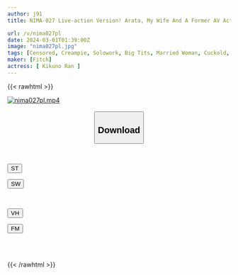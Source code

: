 ```yaml
---
author: j91
title: NIMA-027 Live-action Version! Arata, My Wife And A Former AV Actor With A Big Cock ~How Could My Serious Wife Have Changed So Much?~ Ran Kikuno

url: /v/nima027pl
date: 2024-03-01T01:39:00Z
image: "nima027pl.jpg"
tags: [Censored, Creampie, Solowork, Big Tits, Married Woman, Cuckold, Original Collaboration	]
maker: [Fitch]
actress: [ Kikuno Ran ]
---
```



{{< rawhtml >}}

<div class="video" data-videoid="RqZxJr3qb6iBlK">
    <a href="javascript:;">
        <img src="https://img400.imagetwist.com//th/61495/qophimbd172e.jpg" width="WIDTH" height="HEIGHT" alt="nima027pl.mp4" loading="lazy">
    </a>
</div>

<script type="text/javascript" src="https://j91.asia/asset/on-demand-st.js"></script>

<br>
  <link rel="stylesheet" href="https://j91.asia/asset/bs5.css">
  
  <center>
  <button class="btn btn-primary" type="button" data-bs-toggle="collapse" data-bs-target=".multi-collapse" aria-expanded="false" aria-controls="multiCollapseExample1 multiCollapseExample2"><h2>Download</h2></button></center>
</p>
<div class="row">
  <div class="col">
    <div class="collapse multi-collapse" id="multiCollapseExample1">
      <div class="card card-body">
	      	      <br>
<div class="buttons">  
<p><a href="https://streamtape.to/v/RqZxJr3qb6iBlK" target="_blank"><button class="btn-hover color-3"><i class="fa fa-download"></i> ST</button></a></p>
<p><a href="https://cdnwish.com/8f2298aj3z2o" target="_blank"><button class="btn-hover color-2"><i class="fa fa-download"></i> SW</button></a></p></div>
    </div>
  </div>
</div>
  <div class="col">
    <div class="collapse multi-collapse" id="multiCollapseExample2">
      <div class="card card-body">
	      <br>
<div class="buttons">
<p><a href="https://vidhidepro.com/f/z7xqyj1k8fo6"><button class="btn-hover color-9"><i class="fa fa-download"></i> VH</button></a></p>
<p><a href="https://filemoon.sx/d/im74fl322n7x"><button class="btn-hover color-8"><i class="fa fa-download"></i> FM</button></a></p></div>
<br><br>
      </div>
    </div>
  </div>
</div>

{{< /rawhtml >}}
